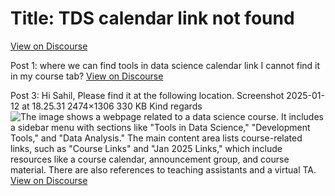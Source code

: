 # Title: TDS calendar link not found
[View on Discourse](https://discourse.onlinedegree.iitm.ac.in/t/tds-calendar-link-not-found/162425)

Post 1: where we can find tools in data science calendar link I cannot find it in my course tab?
[View on Discourse](https://discourse.onlinedegree.iitm.ac.in/t/tds-calendar-link-not-found/162425/1)


Post 3: Hi Sahil, Please find it at the following location. Screenshot 2025-01-12 at 18.25.31 2474×1306 330 KB Kind regards
![The image shows a webpage related to a data science course. It includes a sidebar menu with sections like "Tools in Data Science," "Development Tools," and "Data Analysis." The main content area lists course-related links, such as "Course Links" and "Jan 2025 Links," which include resources like a course calendar, announcement group, and course material. There are also references to teaching assistants and a virtual TA.](https://europe1.discourse-cdn.com/flex013/uploads/iitm/optimized/3X/b/6/b690d26af607c7a3a2af2f41a6e89d323ac7510c_2_689x364.png)
[View on Discourse](https://discourse.onlinedegree.iitm.ac.in/t/tds-calendar-link-not-found/162425/3)


